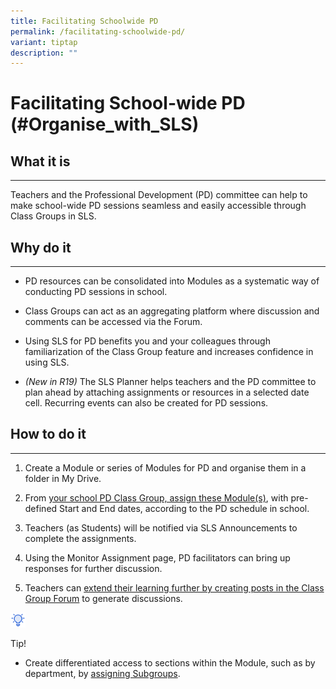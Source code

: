 ```yaml
---
title: Facilitating Schoolwide PD
permalink: /facilitating-schoolwide-pd/
variant: tiptap
description: ""
---
```

<h1>Facilitating School-wide PD (#Organise_with_SLS)</h1>
<h2>What it is</h2>
<hr>
<p>Teachers and the Professional Development (PD) committee can help to make
school-wide PD sessions seamless and easily accessible through Class Groups
in SLS.</p>
<h2>Why do it</h2>
<hr>
<ul data-tight="true" class="tight">
<li>
<p>PD resources can be consolidated into Modules as a systematic way of conducting
PD sessions in school.</p>
</li>
<li>
<p>Class Groups can act as an aggregating platform where discussion and comments
can be accessed via the Forum.</p>
</li>
<li>
<p>Using SLS for PD benefits you and your colleagues through familiarization
of the Class Group feature and increases confidence in using SLS.</p>
</li>
<li>
<p><em>(New in R19)</em> The SLS Planner helps teachers and the PD committee
to plan ahead by attaching assignments or resources in a selected date
cell. Recurring events can also be created for PD sessions.</p>
</li>
</ul>
<h2>How to do it</h2>
<hr>
<ol data-tight="true" class="tight">
<li>
<p>Create a Module or series of Modules for PD and organise them in a folder
in My Drive.</p>
</li>
<li>
<p>From <a href="/teacher-user-guide/organise/create-class-groups/" rel="noopener noreferrer nofollow" target="_blank">your school PD Class Group, assign these Module(s)</a>,
with pre-defined Start and End dates, according to the PD schedule in school.</p>
</li>
<li>
<p>Teachers (as Students) will be notified via SLS Announcements to complete
the assignments.</p>
</li>
<li>
<p>Using the Monitor Assignment page, PD facilitators can bring up responses
for further discussion.</p>
</li>
<li>
<p>Teachers can <a href="/teacher-user-guide/collaborate/about-the-forum/" rel="noopener noreferrer nofollow" target="_blank">extend their learning further by creating posts in the Class Group Forum</a> to
generate discussions.</p>
</li>
</ol>
<div class="isomer-image-wrapper">
<img style="width:1.5rem; display: inline;" height="auto" width="100%" src="/images/Icons/Bulb32.svg">
</div>
<p>Tip!</p>
<ul data-tight="true" class="tight">
<li>
<p>Create differentiated access to sections within the Module, such as by
department, by <a href="/teacher-user-guide/differentiate/create-subgroups/" rel="noopener noreferrer nofollow" target="_blank">assigning Subgroups</a>.</p>
</li>
</ul>
<p></p>